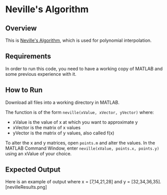 # Neville's Algorithm

## Overview
This is [Neville's Algorithm](https://en.wikipedia.org/wiki/Neville's_algorithm "Neville's Algorithm"), which is used for polynomial interpolation.

## Requirements
In order to run this code, you need to have a working copy of MATLAB and some previous experience with it.

## How to Run
Download all files into a working directory in MATLAB.

The function is of the form `neville(xValue, xVector, yVector)` where:
 * xValue is the value of x at which you want to approximate y
 * xVector is the matrix of x values
 * yVector is the matrix of y values, also called f(x)

To alter the x and y matrices, open `points.m` and alter the values. In the MATLAB Command Window, enter `neville(xValue, points.x, points.y)` using an xValue of your choice.

## Expected Output
Here is an example of output where x = [7,14,21,28] and y = [32,34,36,35].
[nevilleResults.png]